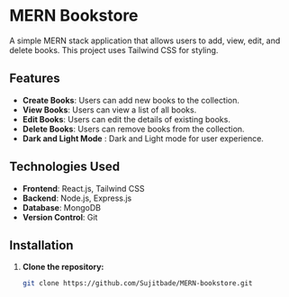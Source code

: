 # MERN Bookstore

A simple MERN stack application that allows users to add, view, edit, and delete books. This project uses Tailwind CSS for styling.

## Features

- **Create Books**: Users can add new books to the collection.
- **View Books**: Users can view a list of all books. 
- **Edit Books**: Users can edit the details of existing books.
- **Delete Books**: Users can remove books from the collection.
- **Dark and Light Mode** : Dark and Light mode for user experience.

## Technologies Used

- **Frontend**: React.js, Tailwind CSS
- **Backend**: Node.js, Express.js
- **Database**: MongoDB
- **Version Control**: Git

## Installation

1. **Clone the repository:**
   ```bash
   git clone https://github.com/Sujitbade/MERN-bookstore.git

